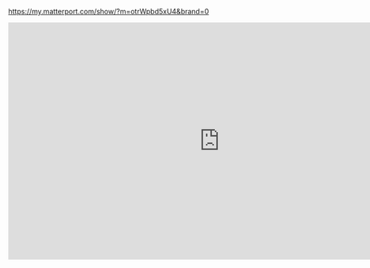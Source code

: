 https://my.matterport.com/show/?m=otrWpbd5xU4&brand=0

<iframe width='853' height='480' src='https://my.matterport.com/show/?m=otrWpbd5xU4&brand=0' frameborder='0' allowfullscreen allow='xr-spatial-tracking'></iframe>
